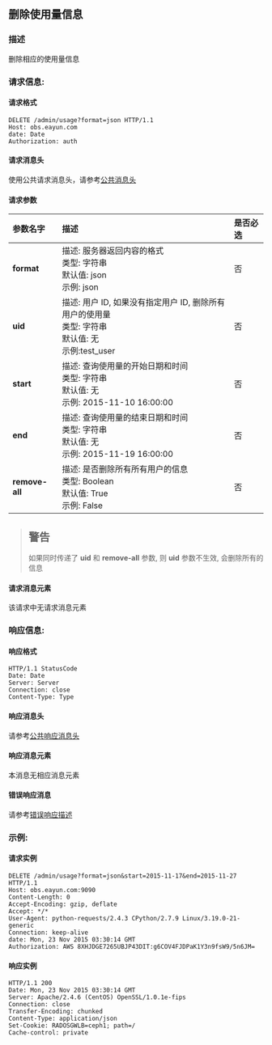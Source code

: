 ## 删除使用量信息
### 描述
删除相应的使用量信息

### 请求信息:
#### 请求格式
```
DELETE /admin/usage?format=json HTTP/1.1
Host: obs.eayun.com
date: Date
Authorization: auth
```

#### 请求消息头
使用公共请求消息头，请参考[公共消息头](../header.md)

#### 请求参数
| 参数名字 | 描述 | 是否必选 |
| :-- | :-- | :-- |
| **format** | 描述: 服务器返回内容的格式 <br>类型: 字符串<br>默认值: json<br>示例: json| 否 |
| **uid** | 描述: 用户 ID, 如果没有指定用户 ID, 删除所有用户的使用量 <br>类型: 字符串 <br>默认值: 无 <br>示例:test_user | 否 |
| **start** | 描述: 查询使用量的开始日期和时间 <br>类型: 字符串 <br>默认值: 无 <br>示例: 2015-11-10 16:00:00| 否 |
| **end** | 描述: 查询使用量的结束日期和时间 <br>类型: 字符串 <br>默认值: 无 <br>示例: 2015-11-19 16:00:00| 否 |
| **remove-all** | 描述: 是否删除所有所有用户的信息<br>类型: Boolean <br>默认值: True <br>示例: False| 否 |

> ## 警告
> 如果同时传递了 **uid** 和 **remove-all** 参数, 则 **uid** 参数不生效, 会删除所有的信息

#### 请求消息元素
该请求中无请求消息元素

### 响应信息:
#### 响应格式
```
HTTP/1.1 StatusCode
Date: Date
Server: Server
Connection: close
Content-Type: Type
```

#### 响应消息头
请参考[公共响应消息头](../header.md)

#### 响应消息元素
本消息无相应消息元素

#### 错误响应消息
请参考[错误响应描述](../error.md)
### 示例:
#### 请求实例
```
DELETE /admin/usage?format=json&start=2015-11-17&end=2015-11-27 HTTP/1.1
Host: obs.eayun.com:9090
Content-Length: 0
Accept-Encoding: gzip, deflate
Accept: */*
User-Agent: python-requests/2.4.3 CPython/2.7.9 Linux/3.19.0-21-generic
Connection: keep-alive
date: Mon, 23 Nov 2015 03:30:14 GMT
Authorization: AWS 8XHJDGE7265UBJP43DIT:g6COV4FJDPaK1Y3n9fsW9/5n6JM=
```
#### 响应实例
```
HTTP/1.1 200 
Date: Mon, 23 Nov 2015 03:30:14 GMT
Server: Apache/2.4.6 (CentOS) OpenSSL/1.0.1e-fips
Connection: close
Transfer-Encoding: chunked
Content-Type: application/json
Set-Cookie: RADOSGWLB=ceph1; path=/
Cache-control: private
```
